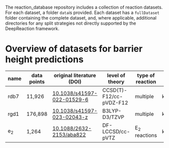 
The reaction_database repository includes a collection of reaction datasets. For each dataset, a folder `data`is provided.
Each dataset has a `fullDataset` folder containing the complete dataset, and, where applicable, additional directories for any split strategies not directly supported by the DeepReaction framework.

# Overview of datasets for barrier height predictions
| name | data points | original literature (DOI) | level of theory | type of reaction | unit | coordinates (r/TS/p) | reverse reactions | data storage |
|------|------------|--------------------------|-----------------|------------------|------|-------------------|----------------|-------------|
|rdb7 | 11,926 | [10.1038/s41597-022-01529-6](https://www.nature.com/articles/s41597-022-01529-6) | CCSD(T)-F12/cc-pVDZ-F12 | multiple | kcal/mol | (y/y/y) | yes | [zenodo](https://zenodo.org/records/6618262) |
| rgd1 | 176,898 | [10.1038/s41597-023-02043-z](https://www.nature.com/articles/s41597-023-02043-z) | B3LYP-D3/TZVP | multiple | kcal/mol | (y/y/y) | no | [Figshare](https://figshare.com/articles/dataset/model_reaction_database/21066901/6) |
| e<sub>2</sub> | 1,264 | [10.1088/2632-2153/aba822](https://iopscience.iop.org/article/10.1088/2632-2153/aba822) | DF-LCCSD/cc-pVTZ | E<sub>2</sub> reactions | kcal/mol | (y/y/n) | no |[Materialscloud]( https://doi.org/10.24435/materialscloud:sf-tz) |
